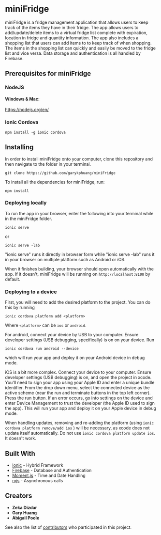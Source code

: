 # miniFridge

miniFridge is a fridge management application that allows users to keep track of the items they have in their fridge. The app allows users to add/update/delete items to a virtual fridge list complete with expiration, location in fridge and quantity information. The app also includes a shopping list that users can add items to to keep track of when shopping. The items in the shopping list can quickly and easily be moved to the fridge list and vice versa. Data storage and authentication is all handled by Firebase.


## Prerequisites for miniFridge

### NodeJS
#### Windows & Mac: 
https://nodejs.org/en/

### Ionic Cordova
```
npm install -g ionic cordova
```

## Installing

In order to install miniFridge onto your computer, clone this repository and then navigate to the folder in your terminal.
```
git clone https://github.com/garykphuang/miniFridge
```

To install all the dependencies for miniFridge, run: 
```
npm install
```

### Deploying locally
To run the app in your browser, enter the following into your terminal while in the miniFridge folder.
```
ionic serve
```
or
```
ionic serve -lab
```
"ionic serve" runs it directly in browser form while "ionic serve -lab" runs it in your browser on multiple platform such as Android or iOS.

When it finishes building, your browser should open automatically with the app. If it doesn't, miniFridge will be running on ```http://localhost:8100``` by default.

### Deploying to a device
First, you will need to add the desired platform to the project. You can do this by running 
```
ionic cordova platform add <platform>
``` 
Where ```<platform>``` can be ```ios``` or ```android```. 

For android, connect your device by USB to your computer. Ensure developer settings (USB debugging, specifically) is on on your device. Run
```
ionic cordova run android --device
```
which will run your app and deploy it on your Android device in debug mode.

iOS is a bit more complex. Connect your device to your computer. Ensure developer settings (USB debugging) is on, and open the project in xcode. You'll need to sign your app using your Apple ID and enter a unique bundle identifier. From the drop down menu, select the connected device as the active scheme (near the run and terminate buttons in the top left corner). Press the run button. If an error occurs, go into settings on the device and enter Device Management to trust the developer (the Apple ID used to sign the app). This will run your app and deploy it on your Apple device in debug mode.

When handling updates, removing and re-adding the platform (using
```ionic cordova platform remove/add ios```
) will be necessary, as xcode does not update itself automatically.
Do not use ```ionic cordova platform update ios```. It doesn't work.

## Built With

* [Ionic](https://ionicframework.com/) - Hybrid Framework
* [Firebase](https://firebase.google.com/) - Database and Authentication
* [Moment.js](https://momentjs.com/) - Time and Date Handling
* [rxjs](http://reactivex.io/) - Asynchronous calls


## Creators

* **Zeka Dizdar**
* **Gary Huang**
* **Abigail Poole**


See also the list of [contributors](https://github.com/your/project/contributors) who participated in this project.
